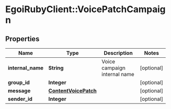 # EgoiRubyClient::VoicePatchCampaign

## Properties
Name | Type | Description | Notes
------------ | ------------- | ------------- | -------------
**internal_name** | **String** | Voice campaign internal name | [optional] 
**group_id** | **Integer** |  | [optional] 
**message** | [**ContentVoicePatch**](ContentVoicePatch.md) |  | [optional] 
**sender_id** | **Integer** |  | [optional] 


